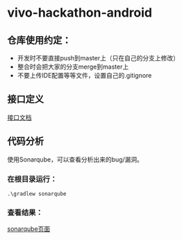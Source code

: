 # vivo-hackathon-android
## 仓库使用约定：
- 开发时不要直接push到master上（只在自己的分支上修改）
- 整合时会把大家的分支merge到master上
- 不要上传IDE配置等等文件，设置自己的.gitignore
## 接口定义
[接口文档](接口.md)
## 代码分析
使用Sonarqube，可以查看分析出来的bug/漏洞。
### 在根目录运行：
```Shell
.\gradlew sonarqube 
```
### 查看结果：
[sonarqube页面](http://aliyun.piscesxp.xyz:9000/dashboard?id=vivo-hackathon-android)
